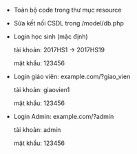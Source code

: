 - Toàn bộ code trong thư mục resource
- Sửa kết nối CSDL trong /model/db.php
- Login học sinh (mặc định)

	tài khoản: 2017HS1 -> 2017HS19
	
	mật khẩu: 123456
- Login giáo viên: example.com/?giao_vien
	
	tài khoản: giaovien1
	
	mật khẩu: 123456

- Login Admin: example.com/?admin

	tài khoản: admin
	
	mật khẩu: 123456
